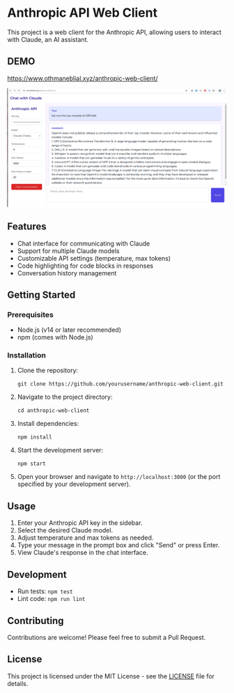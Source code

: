 # Anthropic API Web Client

This project is a web client for the Anthropic API, allowing users to interact with Claude, an AI assistant.

## DEMO

https://www.othmaneblial.xyz/anthropic-web-client/

![alt text](image.png)

## Features

- Chat interface for communicating with Claude
- Support for multiple Claude models
- Customizable API settings (temperature, max tokens)
- Code highlighting for code blocks in responses
- Conversation history management

## Getting Started

### Prerequisites

- Node.js (v14 or later recommended)
- npm (comes with Node.js)

### Installation

1. Clone the repository:

   ```
   git clone https://github.com/yourusername/anthropic-web-client.git
   ```

2. Navigate to the project directory:

   ```
   cd anthropic-web-client
   ```

3. Install dependencies:

   ```
   npm install
   ```

4. Start the development server:

   ```
   npm start
   ```

5. Open your browser and navigate to `http://localhost:3000` (or the port specified by your development server).

## Usage

1. Enter your Anthropic API key in the sidebar.
2. Select the desired Claude model.
3. Adjust temperature and max tokens as needed.
4. Type your message in the prompt box and click "Send" or press Enter.
5. View Claude's response in the chat interface.

## Development

- Run tests: `npm test`
- Lint code: `npm run lint`

## Contributing

Contributions are welcome! Please feel free to submit a Pull Request.

## License

This project is licensed under the MIT License - see the [LICENSE](LICENSE) file for details.

